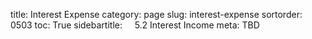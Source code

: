 title: Interest Expense
category: page
slug: interest-expense
sortorder: 0503
toc: True
sidebartitle: &nbsp; &nbsp; 5.2 Interest Income
meta: TBD